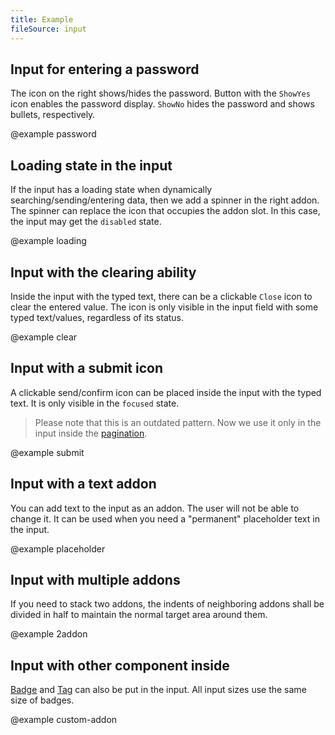 ```yaml
---
title: Example
fileSource: input
---
```


## Input for entering a password

The icon on the right shows/hides the password. Button with the `ShowYes` icon enables the password display. `ShowNo` hides the password and shows bullets, respectively.

@example password

## Loading state in the input

If the input has a loading state when dynamically searching/sending/entering data, then we add a spinner in the right addon. The spinner can replace the icon that occupies the addon slot. In this case, the input may get the `disabled` state.

@example loading

## Input with the clearing ability

Inside the input with the typed text, there can be a clickable `Close` icon to clear the entered value. The icon is only visible in the input field with some typed text/values, regardless of its status.

@example clear

## Input with a submit icon

A clickable send/confirm icon can be placed inside the input with the typed text. It is only visible in the `focused` state.

> Please note that this is an outdated pattern. Now we use it only in the input inside the [pagination](/components/pagination/).

@example submit

## Input with a text addon

You can add text to the input as an addon. The user will not be able to change it. It can be used when you need a "permanent" placeholder text in the input.

@example placeholder

## Input with multiple addons

If you need to stack two addons, the indents of neighboring addons shall be divided in half to maintain the normal target area around them.

@example 2addon

## Input with other component inside

[Badge](/components/badge/) and [Tag](/components/tag/) can also be put in the input. All input sizes use the same size of badges.

@example custom-addon
